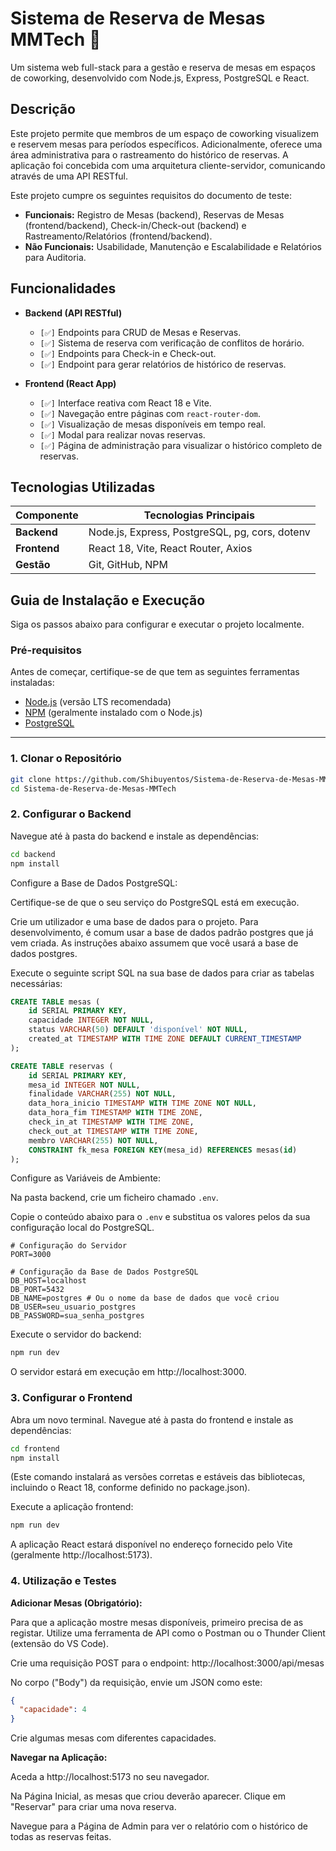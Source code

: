# Sistema de Reserva de Mesas MMTech 🚀

Um sistema web full-stack para a gestão e reserva de mesas em espaços de coworking, desenvolvido com Node.js, Express, PostgreSQL e React.

##  Descrição

Este projeto permite que membros de um espaço de coworking visualizem e reservem mesas para períodos específicos. Adicionalmente, oferece uma área administrativa para o rastreamento do histórico de reservas. A aplicação foi concebida com uma arquitetura cliente-servidor, comunicando através de uma API RESTful.

Este projeto cumpre os seguintes requisitos do documento de teste:
- **Funcionais:** Registro de Mesas (backend), Reservas de Mesas (frontend/backend), Check-in/Check-out (backend) e Rastreamento/Relatórios (frontend/backend).
- **Não Funcionais:** Usabilidade, Manutenção e Escalabilidade e Relatórios para Auditoria.

##  Funcionalidades

- **Backend (API RESTful)**
  - `[✅]` Endpoints para CRUD de Mesas e Reservas.
  - `[✅]` Sistema de reserva com verificação de conflitos de horário.
  - `[✅]` Endpoints para Check-in e Check-out.
  - `[✅]` Endpoint para gerar relatórios de histórico de reservas.

- **Frontend (React App)**
  - `[✅]` Interface reativa com React 18 e Vite.
  - `[✅]` Navegação entre páginas com `react-router-dom`.
  - `[✅]` Visualização de mesas disponíveis em tempo real.
  - `[✅]` Modal para realizar novas reservas.
  - `[✅]` Página de administração para visualizar o histórico completo de reservas.

##  Tecnologias Utilizadas

| Componente | Tecnologias Principais                                |
|------------|--------------------------------------------------------|
| **Backend**| Node.js, Express, PostgreSQL, pg, cors, dotenv         |
| **Frontend**| React 18, Vite, React Router, Axios                    |
| **Gestão** | Git, GitHub, NPM                                       |

##  Guia de Instalação e Execução

Siga os passos abaixo para configurar e executar o projeto localmente.

### Pré-requisitos

Antes de começar, certifique-se de que tem as seguintes ferramentas instaladas:
- [Node.js](https://nodejs.org/en/) (versão LTS recomendada)
- [NPM](https://www.npmjs.com/) (geralmente instalado com o Node.js)
- [PostgreSQL](https://www.postgresql.org/download/)

---

### 1. Clonar o Repositório

```bash
git clone https://github.com/Shibuyentos/Sistema-de-Reserva-de-Mesas-MMTech.git
cd Sistema-de-Reserva-de-Mesas-MMTech
```

### 2. Configurar o Backend

Navegue até à pasta do backend e instale as dependências:

```bash
cd backend
npm install
```

Configure a Base de Dados PostgreSQL:

Certifique-se de que o seu serviço do PostgreSQL está em execução.

Crie um utilizador e uma base de dados para o projeto. Para desenvolvimento, é comum usar a base de dados padrão postgres que já vem criada. As instruções abaixo assumem que você usará a base de dados postgres.

Execute o seguinte script SQL na sua base de dados para criar as tabelas necessárias:

```sql
CREATE TABLE mesas (
    id SERIAL PRIMARY KEY,
    capacidade INTEGER NOT NULL,
    status VARCHAR(50) DEFAULT 'disponível' NOT NULL,
    created_at TIMESTAMP WITH TIME ZONE DEFAULT CURRENT_TIMESTAMP
);

CREATE TABLE reservas (
    id SERIAL PRIMARY KEY,
    mesa_id INTEGER NOT NULL,
    finalidade VARCHAR(255) NOT NULL,
    data_hora_inicio TIMESTAMP WITH TIME ZONE NOT NULL,
    data_hora_fim TIMESTAMP WITH TIME ZONE,
    check_in_at TIMESTAMP WITH TIME ZONE,
    check_out_at TIMESTAMP WITH TIME ZONE,
    membro VARCHAR(255) NOT NULL,
    CONSTRAINT fk_mesa FOREIGN KEY(mesa_id) REFERENCES mesas(id)
);
```

Configure as Variáveis de Ambiente:

Na pasta backend, crie um ficheiro chamado `.env`.

Copie o conteúdo abaixo para o `.env` e substitua os valores pelos da sua configuração local do PostgreSQL.

```env
# Configuração do Servidor
PORT=3000

# Configuração da Base de Dados PostgreSQL
DB_HOST=localhost
DB_PORT=5432
DB_NAME=postgres # Ou o nome da base de dados que você criou
DB_USER=seu_usuario_postgres
DB_PASSWORD=sua_senha_postgres
```

Execute o servidor do backend:

```bash
npm run dev
```

O servidor estará em execução em http://localhost:3000.

### 3. Configurar o Frontend

Abra um novo terminal. Navegue até à pasta do frontend e instale as dependências:

```bash
cd frontend
npm install
```

(Este comando instalará as versões corretas e estáveis das bibliotecas, incluindo o React 18, conforme definido no package.json).

Execute a aplicação frontend:

```bash
npm run dev
```

A aplicação React estará disponível no endereço fornecido pelo Vite (geralmente http://localhost:5173).

### 4. Utilização e Testes

**Adicionar Mesas (Obrigatório):**

Para que a aplicação mostre mesas disponíveis, primeiro precisa de as registar. Utilize uma ferramenta de API como o Postman ou o Thunder Client (extensão do VS Code).

Crie uma requisição POST para o endpoint: http://localhost:3000/api/mesas

No corpo ("Body") da requisição, envie um JSON como este:

```json
{
  "capacidade": 4
}
```

Crie algumas mesas com diferentes capacidades.

**Navegar na Aplicação:**

Aceda a http://localhost:5173 no seu navegador.

Na Página Inicial, as mesas que criou deverão aparecer. Clique em "Reservar" para criar uma nova reserva.

Navegue para a Página de Admin para ver o relatório com o histórico de todas as reservas feitas.
